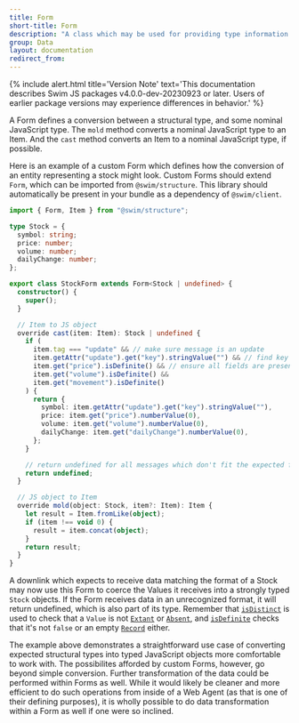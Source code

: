 ```yaml
---
title: Form
short-title: Form
description: "A class which may be used for providing type information to downlinks."
group: Data
layout: documentation
redirect_from:
---
```


{% include alert.html title='Version Note' text='This documentation describes Swim JS packages v4.0.0-dev-20230923 or later. Users of earlier package versions may experience differences in behavior.' %}

A Form defines a conversion between a structural type, and some nominal JavaScript type. The `mold` method converts a nominal JavaScript type to an Item. And the `cast` method converts an Item to a nominal JavaScript type, if possible.

Here is an example of a custom Form which defines how the conversion of an entity representing a stock might look. Custom Forms should extend `Form`, which can be imported from `@swim/structure`. This library should automatically be present in your bundle as a dependency of `@swim/client`.

```typescript
import { Form, Item } from "@swim/structure";

type Stock = {
  symbol: string;
  price: number;
  volume: number;
  dailyChange: number;
};

export class StockForm extends Form<Stock | undefined> {
  constructor() {
    super();
  }

  // Item to JS object
  override cast(item: Item): Stock | undefined {
    if (
      item.tag === "update" && // make sure message is an update
      item.getAttr("update").get("key").stringValue("") && // find key
      item.get("price").isDefinite() && // ensure all fields are present
      item.get("volume").isDefinite() &&
      item.get("movement").isDefinite()
    ) {
      return {
        symbol: item.getAttr("update").get("key").stringValue(""),
        price: item.get("price").numberValue(0),
        volume: item.get("volume").numberValue(0),
        dailyChange: item.get("dailyChange").numberValue(0),
      };
    }

    // return undefined for all messages which don't fit the expected format
    return undefined;
  }

  // JS object to Item
  override mold(object: Stock, item?: Item): Item {
    let result = Item.fromLike(object);
    if (item !== void 0) {
      result = item.concat(object);
    }
    return result;
  }
}
```

A downlink which expects to receive data matching the format of a Stock may now use this Form to coerce the Values it receives into a strongly typed `Stock` objects. If the Form receives data in an unrecognized format, it will return undefined, which is also part of its type. Remember that [`isDistinct`](/frontend/structures#isDistinct) is used to check that a `Value` is not [`Extant`](/frontend/structures#unit-value-types) or [`Absent`](/frontend/structures#unit-value-types), and [`isDefinite`](/frontend/structures#isDefinite) checks that it's not `false` or an empty [`Record`](/frontend/structures#composite-value-type) either.

The example above demonstrates a straightforward use case of converting expected structural types into typed JavaScript objects more comfortable to work with. The possibilites afforded by custom Forms, however, go beyond simple conversion. Further transformation of the data could be performed within Forms as well. While it would likely be cleaner and more efficient to do such operations from inside of a Web Agent (as that is one of their defining purposes), it is wholly possible to do data transformation within a Form as well if one were so inclined.
